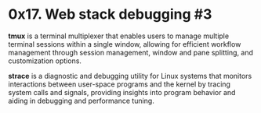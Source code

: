 # 0x17. Web stack debugging #3

**tmux** is a terminal multiplexer that enables users to manage multiple terminal
sessions within a single window, allowing for efficient workflow management through
session management, window and pane splitting, and customization options. 

**strace** is a diagnostic and debugging utility for Linux systems that monitors 
interactions between user-space programs and the kernel by tracing system calls and
signals, providing insights into program behavior and aiding in debugging and performance
tuning. 

